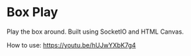 # Box Play 
Play the box around. Built using SocketIO and HTML Canvas.

How to use: https://youtu.be/hUJwYXbK7g4
